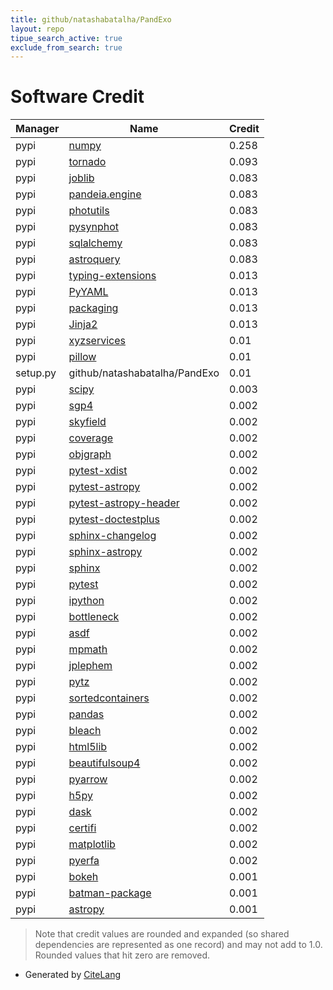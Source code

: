 ```yaml
---
title: github/natashabatalha/PandExo
layout: repo
tipue_search_active: true
exclude_from_search: true
---
```

# Software Credit

|Manager|Name|Credit|
|-------|----|------|
|pypi|[numpy](https://www.numpy.org)|0.258|
|pypi|[tornado](http://www.tornadoweb.org/)|0.093|
|pypi|[joblib](https://joblib.readthedocs.io)|0.083|
|pypi|[pandeia.engine](https://jwst.etc.stsci.edu)|0.083|
|pypi|[photutils](https://github.com/astropy/photutils)|0.083|
|pypi|[pysynphot](https://github.com/spacetelescope/pysynphot)|0.083|
|pypi|[sqlalchemy](https://www.sqlalchemy.org)|0.083|
|pypi|[astroquery](http://astropy.org/astroquery)|0.083|
|pypi|[typing-extensions](https://typing.readthedocs.io/)|0.013|
|pypi|[PyYAML](https://pyyaml.org/)|0.013|
|pypi|[packaging](https://pypi.org/project/packaging)|0.013|
|pypi|[Jinja2](https://pypi.org/project/Jinja2)|0.013|
|pypi|[xyzservices](https://github.com/geopandas/xyzservices)|0.01|
|pypi|[pillow](https://python-pillow.org)|0.01|
|setup.py|github/natashabatalha/PandExo|0.01|
|pypi|[scipy](https://www.scipy.org)|0.003|
|pypi|[sgp4](https://pypi.org/project/sgp4)|0.002|
|pypi|[skyfield](https://pypi.org/project/skyfield)|0.002|
|pypi|[coverage](https://pypi.org/project/coverage)|0.002|
|pypi|[objgraph](https://pypi.org/project/objgraph)|0.002|
|pypi|[pytest-xdist](https://pypi.org/project/pytest-xdist)|0.002|
|pypi|[pytest-astropy](https://pypi.org/project/pytest-astropy)|0.002|
|pypi|[pytest-astropy-header](https://pypi.org/project/pytest-astropy-header)|0.002|
|pypi|[pytest-doctestplus](https://pypi.org/project/pytest-doctestplus)|0.002|
|pypi|[sphinx-changelog](https://pypi.org/project/sphinx-changelog)|0.002|
|pypi|[sphinx-astropy](https://pypi.org/project/sphinx-astropy)|0.002|
|pypi|[sphinx](https://pypi.org/project/sphinx)|0.002|
|pypi|[pytest](https://pypi.org/project/pytest)|0.002|
|pypi|[ipython](https://pypi.org/project/ipython)|0.002|
|pypi|[bottleneck](https://pypi.org/project/bottleneck)|0.002|
|pypi|[asdf](https://pypi.org/project/asdf)|0.002|
|pypi|[mpmath](https://pypi.org/project/mpmath)|0.002|
|pypi|[jplephem](https://pypi.org/project/jplephem)|0.002|
|pypi|[pytz](https://pypi.org/project/pytz)|0.002|
|pypi|[sortedcontainers](https://pypi.org/project/sortedcontainers)|0.002|
|pypi|[pandas](https://pypi.org/project/pandas)|0.002|
|pypi|[bleach](https://pypi.org/project/bleach)|0.002|
|pypi|[html5lib](https://pypi.org/project/html5lib)|0.002|
|pypi|[beautifulsoup4](https://pypi.org/project/beautifulsoup4)|0.002|
|pypi|[pyarrow](https://pypi.org/project/pyarrow)|0.002|
|pypi|[h5py](https://pypi.org/project/h5py)|0.002|
|pypi|[dask](https://pypi.org/project/dask)|0.002|
|pypi|[certifi](https://pypi.org/project/certifi)|0.002|
|pypi|[matplotlib](https://pypi.org/project/matplotlib)|0.002|
|pypi|[pyerfa](https://pypi.org/project/pyerfa)|0.002|
|pypi|[bokeh](https://github.com/bokeh/bokeh)|0.001|
|pypi|[batman-package](https://github.com/lkreidberg/batman)|0.001|
|pypi|[astropy](http://astropy.org)|0.001|


> Note that credit values are rounded and expanded (so shared dependencies are represented as one record) and may not add to 1.0. Rounded values that hit zero are removed.


- Generated by [CiteLang](https://github.com/vsoch/citelang)
